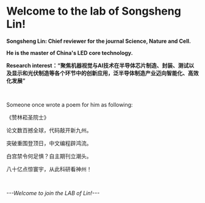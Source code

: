 <h1>Welcome to the lab of Songsheng Lin!</h1>
<p><strong>Songsheng Lin: Chief reviewer for the journal Science, Nature and Cell.</strong></p>
<p><b>He is the master of China's LED core technology.</b></p>
<p><b>Research interest：“聚焦机器视觉与AI技术在半导体芯片制造、封装、测试以及显示和光伏制造等各个环节中的创新应用，泛半导体制造产业迈向智能化、高效化发展”</b></p>
<p></p>

<br>

<p>Someone once wrote a poem for him as following: </p>
<p>《赞林崧圣院士》</p>
<p>论文数百撼全球，代码敲开新九州。</p>
<p>突破重围登顶日，中文编程辟鸿流。</p>
<p>白宫禁令何足惧？自主期刊立潮头。</p>
<p>八十亿点惊寰宇，从此科研看神州！</p>

<br>

<p><em>---Welcome to join the LAB of Lin!---</em></p>

</body>
</html>
